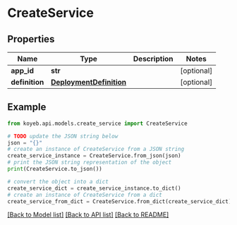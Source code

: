# CreateService


## Properties

Name | Type | Description | Notes
------------ | ------------- | ------------- | -------------
**app_id** | **str** |  | [optional] 
**definition** | [**DeploymentDefinition**](DeploymentDefinition.md) |  | [optional] 

## Example

```python
from koyeb.api.models.create_service import CreateService

# TODO update the JSON string below
json = "{}"
# create an instance of CreateService from a JSON string
create_service_instance = CreateService.from_json(json)
# print the JSON string representation of the object
print(CreateService.to_json())

# convert the object into a dict
create_service_dict = create_service_instance.to_dict()
# create an instance of CreateService from a dict
create_service_from_dict = CreateService.from_dict(create_service_dict)
```
[[Back to Model list]](../README.md#documentation-for-models) [[Back to API list]](../README.md#documentation-for-api-endpoints) [[Back to README]](../README.md)


